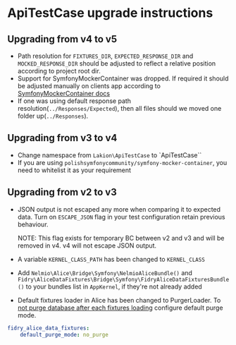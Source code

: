 # ApiTestCase upgrade instructions

## Upgrading from v4 to v5

* Path resolution for `FIXTURES_DIR`, `EXPECTED_RESPONSE_DIR` and `MOCKED_RESPONSE_DIR` should be adjusted to reflect a relative position according to project root dir. 
* Support for SymfonyMockerContainer was dropped. If required it should be adjusted manually on clients app according to [SymfonyMockerContainer docs](https://github.com/PolishSymfonyCommunity/SymfonyMockerContainer#installation)
* If one was using default response path resolution(`../Responses/Expected`), then all files should we moved one folder up(`../Responses`).

## Upgrading from v3 to v4

* Change namespace from `Lakion\ApiTestCase` to `ApiTestCase``
* If you are using `polishsymfonycommunity/symfony-mocker-container`, you need to whitelist it as your requirement

## Upgrading from v2 to v3

* JSON output is not escaped any more when comparing it to expected data. Turn on `ESCAPE_JSON` flag in your test configuration retain previous behaviour.

  NOTE: This flag exists for temporary BC between v2 and v3 and will be removed in v4. v4 will not escape JSON output.

* A variable `KERNEL_CLASS_PATH` has been changed to `KERNEL_CLASS`

* Add `Nelmio\Alice\Bridge\Symfony\NelmioAliceBundle()` and `Fidry\AliceDataFixtures\Bridge\Symfony\FidryAliceDataFixturesBundle()` to your bundles list in `AppKernel`, if they're not already added

* Default fixtures loader in Alice has been changed to PurgerLoader. To [not purge database after each fixtures loading](https://github.com/Sylius/Sylius/pull/9266) configure default purge mode.

```yml
fidry_alice_data_fixtures:
    default_purge_mode: no_purge
```
